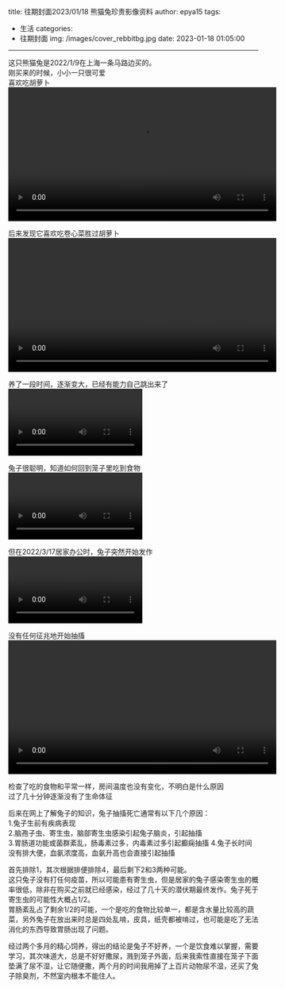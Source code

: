 title: 往期封面2023/01/18 熊猫兔珍贵影像资料
author: epya15
tags:
  - 生活
categories:
  - 往期封面
img: /images/cover_rebbitbg.jpg
date: 2023-01-18 01:05:00
---
这只熊猫兔是2022/1/9在上海一条马路边买的。  
刚买来的时候，小小一只很可爱  
喜欢吃胡萝卜  
<video width="540" controls loop src="/images/histcover1_rabbit01.mp4" />  

后来发现它喜欢吃卷心菜胜过胡萝卜  
<video width="540" controls loop src="/images/histcover1_rabbit02.mp4" />  

养了一段时间，逐渐变大，已经有能力自己跳出来了  
<video width="270" controls loop src="/images/histcover1_rabbit03.mp4" />  

兔子很聪明，知道如何回到笼子里吃到食物  
<video width="270" controls loop src="/images/histcover1_rabbit04.mp4" />  

但在2022/3/17居家办公时，兔子突然开始发作  
<video width="270" controls loop src="/images/histcover1_rabbit05.mp4" />  

没有任何征兆地开始抽搐  
<video width="540" controls loop src="/images/histcover1_rabbit06.mp4" />  

检查了吃的食物和平常一样，房间温度也没有变化，不明白是什么原因    
过了几十分钟逐渐没有了生命体征  

后来在网上了解兔子的知识，兔子抽搐死亡通常有以下几个原因：  
1.兔子生前有疾病表现  
2.脑孢子虫、寄生虫，脑部寄生虫感染引起兔子脑炎，引起抽搐  
3.胃肠道功能或菌群紊乱，肠毒素过多，内毒素过多引起癫痫抽搐
4.兔子长时间没有排大便，血氨浓度高，血氨升高也会直接引起抽搐

首先排除1，其次根据排便排除4，最后剩下2和3两种可能。  
这只兔子没有打任何疫苗，所以可能患有寄生虫，但是居家的兔子感染寄生虫的概率很低，除非在购买之前就已经感染，经过了几十天的潜伏期最终发作。兔子死于寄生虫的可能性大概占1/2。  
胃肠紊乱占了剩余1/2的可能，一个是吃的食物比较单一，都是含水量比较高的蔬菜，另外兔子在放出来时总是四处乱啃，皮具，纸壳都被啃过，也可能是吃了无法消化的东西导致胃肠出现了问题。  

经过两个多月的精心饲养，得出的结论是兔子不好养，一个是饮食难以掌握，需要学习，其次味道大，总是不好好撒尿，溅到笼子外面，后来我索性直接在笼子下面垫满了尿不湿，让它随便撒，两个月的时间我用掉了上百片动物尿不湿，还买了兔子除臭剂，不然室内根本不能住人。